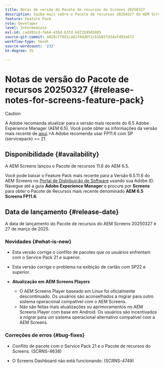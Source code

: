 ```yaml
---
title: Notas de versão do Pacote de recursos do Screens 20250327
description: Saiba mais sobre o Pacote de recursos 20250327 do AEM Screens, lançado em 27 de março de 2025.
feature: Feature Pack
role: Developer
level: Intermediate
exl-id: cadd83cd-fe64-436d-b3fd-6d72b9565885
source-git-commit: 4828cf78d1ca81f0dd6f2cb1b82fd34afd93a672
workflow-type: tm+mt
source-wordcount: '232'
ht-degree: 3%

---
```


# Notas de versão do Pacote de recursos 20250327 {#release-notes-for-screens-feature-pack}

>[!CAUTION]
>A Adobe recomenda atualizar para a versão mais recente do 6.5 Adobe Experience Manager (AEM 6.5). Você pode obter as informações da versão mais recente de [aqui](https://experienceleague.adobe.com/pt-br/docs/experience-manager-65/content/release-notes/release-notes).
>&#x200B;>A Adobe recomenda usar FP11.6 com SP (servicepack) >= 21.

## Disponibilidade {#availability}

A AEM Screens lançou o Pacote de recursos 11.6 do AEM 6.5.

Você pode baixar o Feature Pack mais recente para a Versão 6.5.11.6 do AEM Screens no [Portal de Distribuição de Software](https://experience.adobe.com/#/downloads/content/software-distribution/br/aem.html) usando sua Adobe ID. Navegue até a guia **Adobe Experience Manager** e procure por **Screens** para obter o Pacote de Recursos mais recente denominado **AEM 6.5 Screens FP11.6**.

## Data de lançamento {#release-date}

A data de lançamento do Pacote de recursos do AEM Screens 20250327 é 27 de março de 2025.

### Novidades {#what-is-new}

* Esta versão corrige o conflito de pacotes que os usuários enfrentam com o Service Pack 21 e superior.

* Esta versão corrige o problema na exibição de cartão com SP22 e superior.

* **Atualização em AEM Screens Players**
   * O AEM Screens Player baseado em Linux foi oficialmente descontinuado. Os usuários são aconselhados a migrar para outro sistema operacional compatível com o AEM Screens.
   * Não são feitas mais atualizações ou aprimoramentos no AEM Screens Player com base em Android. Os usuários são incentivados a migrar para um sistema operacional alternativo compatível com a AEM Screens.

### Correções de erros {#bug-fixes}

* Conflito de pacote com o Service Pack 21 e o Pacote de recursos do Screens. (SCRNS-4638)

* O Screens Dashboard não está funcionando. (SCRNS-4749)
